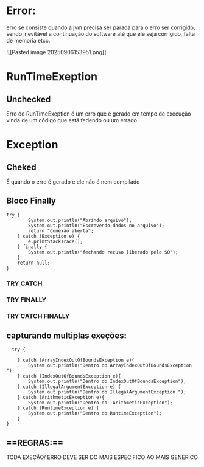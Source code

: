 # Error:
erro se consiste quando a jvm precisa ser parada para o erro ser corrigido, sendo inevitável a continuação do software até que ele seja corrigido, falta de memoria etcc.

![[Pasted image 20250906153951.png]]

# RunTimeExeption 
## Unchecked
Erro de RunTimeExeption é um erro que é gerado em tempo de execução vinda de um código que está fedendo ou um errado

# Exception
## Cheked
É quando o erro é gerado e ele não é nem compilado

## Bloco Finally

```
try {  
        System.out.println("Abrindo arquivo");  
        System.out.println("Escrevendo dados no arquivo");  
        return "Conexão aberta";  
    } catch (Exception e) {  
        e.printStackTrace();  
    } finally {  
        System.out.println("fechando recuso liberado pelo SO");  
    }  
    return null;  
}
```

### TRY CATCH

### TRY FINALLY

### TRY CATCH FINALLY


## capturando multiplas exeções:

```
  try {  
  
    } catch (ArrayIndexOutOfBoundsException e){  
        System.out.println("Dentro do ArrayIndexOutOfBoundsException ");  
    } catch (IndexOutOfBoundsException e){  
        System.out.println("Dentro do IndexOutOfBoundsException");  
    } catch (IllegalArgumentException e) {  
        System.out.println("Dentro do IllegalArgumentException ");  
    } catch (ArithmeticException e){  
        System.out.println("Dentro do  ArithmeticException");  
    } catch (RuntimeException e) {  
        System.out.println("Dentro do RuntimeException");  
    }  
}
```

## ==REGRAS:==
TODA EXEÇÃO/ ERRO DEVE SER DO MAIS ESPECIFICO AO MAIS GENERICO

